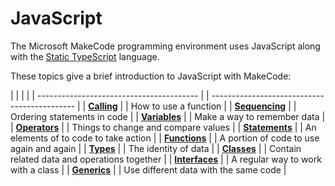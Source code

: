 # JavaScript

The Microsoft MakeCode programming environment uses JavaScript along with the [Static TypeScript](https://makecode.com/language) language.

These topics give a brief introduction to JavaScript with MakeCode:

|                                          |  |                                              |
| ---------------------------------------- |  | -------------------------------------------- |
| **[Calling](/javascript/call)**          |  | How to use a function                        |
| **[Sequencing](/javascript/sequence)**   |  | Ordering statements in code                  |
| **[Variables](/javascript/variables)**   |  | Make a way to remember data                  |
| **[Operators](/javascript/operators)**   |  | Things to change and compare values          |
| **[Statements](/javascript/statements)** |  | An elements of to code to take action        |
| **[Functions](/javascript/functions)**   |  | A portion of code to use again and again     |
| **[Types](/javascript/types)**           |  | The identity of data                         |
| **[Classes](/javascript/classes)**       |  | Contain related data and operations together |
| **[Interfaces](/javascript/interfaces)** |  | A regular way to work with a class           |
| **[Generics](/javascript/generics)**     |  | Use different data with the same code        |
